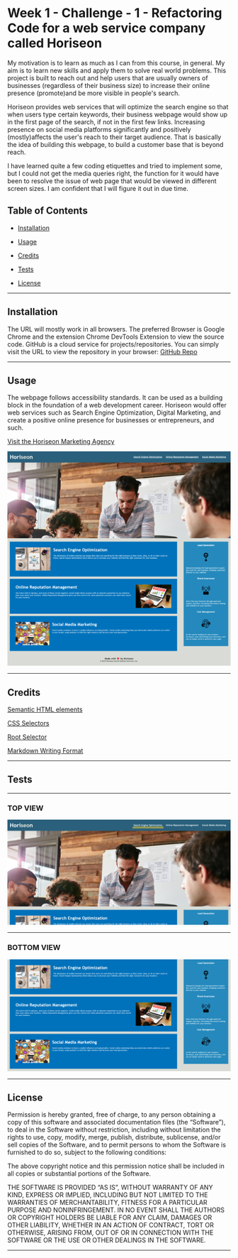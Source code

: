 # Week 1 - Challenge - 1 - Refactoring Code for a web service company called Horiseon

My motivation is to learn as much as I can from this course, in general. My aim is to learn new skills and apply them to solve real world problems. This project is built to reach out and help users that are usually owners of businesses (regardless of their business size) to increase their online presence (promote)and be more visible in people's search.

Horiseon provides web services that will optimize the search engine so that when users type certain keywords, their business webpage would show up in the first page of the search, if not in the first few links. Increasing presence on social media platforms significantly and positively (mostly)affects the user's reach to their target audience. That is basically the idea of building this webpage, to build a customer base that is beyond reach.

I have learned quite a few coding etiquettes and tried to implement some, but I could not get the  media queries right, the function for it would have been to resolve the issue of web page that would be viewed in different screen sizes. I am confident that I will figure it out in due time.

## Table of Contents

- [Installation](#installation)

- [Usage](#usage)

- [Credits](#credits)

- [Tests](#tests)

- [License](#license)

------------------------------------------------------------------------------------------------------------------------------------------------------------------------------------------------------------------------------

## Installation

The URL will mostly work in all browsers. The preferred Browser is Google Chrome and the extension Chrome DevTools Extension to view the source code. GitHub is a cloud service for projects/repositories. You can simply visit the URL to view the repository in your browser: [GitHub Repo](https://github.com/hafsah1976/horiseon-marketing-agency)

------------------------------------------------------------------------------------------------------------------------------------------------------------------------------------------------------------------------------

## Usage

The webpage follows accessibility standards. It can be used as a building block in the foundation of a web development career. Horiseon would offer web services such as Search Engine Optimization, Digital Marketing, and create a positive online presence for businesses or entrepreneurs, and such.

[Visit the Horiseon Marketing Agency](https://hafsah1976.github.io/horiseon-marketing-agency/)

![Horiseon Marketing Agency](assets/images/HoriseonSocialSolutionServices.png)

------------------------------------------------------------------------------------------------------------------------------------------------------------------------------------------------------------------------------

## Credits

[Semantic HTML elements](https://developer.mozilla.org/en-US/docs/Glossary/Semantics#semantics_in_html)

[CSS Selectors](https://developer.mozilla.org/en-US/docs/Learn/CSS/Building_blocks/Selectors)

[Root Selector](https://developer.mozilla.org/en-US/docs/Web/CSS/:root)

[Markdown Writing Format](https://docs.github.com/en/get-started/writing-on-github/getting-started-with-writing-and-formatting-on-github/basic-writing-and-formatting-syntax)

------------------------------------------------------------------------------------------------------------------------------------------------------------------------------------------------------------------------------

## Tests

------------------------------------------------------------------------------------------------------------------------------------------------------------------------------------------------------------------------------

### TOP VIEW

![Top of the page](assets/images/Horiseon-the-top.png)

------------------------------------------------------------------------------------------------------------------------------------------------------------------------------------------------------------------------------

### BOTTOM VIEW

![BOTTOM](assets/images/Horiseon-bottomview.png)

------------------------------------------------------------------------------------------------------------------------------------------------------------------------------------------------------------------------------

## License

Permission is hereby granted, free of charge, to any person obtaining a copy of this software and associated documentation files (the “Software”), to deal in the Software without restriction, including without limitation the rights to use, copy, modify, merge, publish, distribute, sublicense, and/or sell copies of the Software, and to permit persons to whom the Software is furnished to do so, subject to the following conditions:

The above copyright notice and this permission notice shall be included in all copies or substantial portions of the Software.

THE SOFTWARE IS PROVIDED “AS IS”, WITHOUT WARRANTY OF ANY KIND, EXPRESS OR IMPLIED, INCLUDING BUT NOT LIMITED TO THE WARRANTIES OF MERCHANTABILITY, FITNESS FOR A PARTICULAR PURPOSE AND NONINFRINGEMENT. IN NO EVENT SHALL THE AUTHORS OR COPYRIGHT HOLDERS BE LIABLE FOR ANY CLAIM, DAMAGES OR OTHER LIABILITY, WHETHER IN AN ACTION OF CONTRACT, TORT OR OTHERWISE, ARISING FROM, OUT OF OR IN CONNECTION WITH THE SOFTWARE OR THE USE OR OTHER DEALINGS IN THE SOFTWARE.

------------------------------------------------------------------------------------------------------------------------------------------------------------------------------------------------------------------------------
